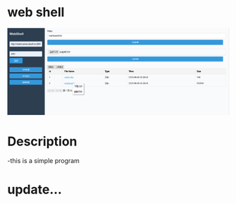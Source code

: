 # **web shell**
![命令执行](https://github.com/IVEmmaWatson/scanner/blob/master/webshell连接/filemg.png)
# Description
-this is a simple program
# update...
